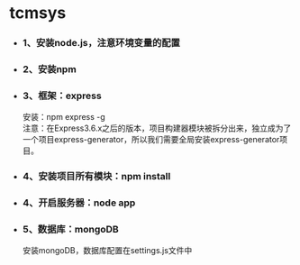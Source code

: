 <h1>tcmsys</h1>
<ul>
<li><h3>1、安装node.js，注意环境变量的配置</h3></li>
<li><h3>2、安装npm</h3></li>
<li><h3>3、框架：express</h3>
安装：npm express -g<br/ >
注意：在Express3.6.x之后的版本，项目构建器模块被拆分出来，独立成为了一个项目express-generator，所以我们需要全局安装express-generator项目。</li>
<li><h3>4、安装项目所有模块：npm install</h3></li>
<li><h3>4、开启服务器：node app</h3></li>
<li><h3>5、数据库：mongoDB</h3>
安装mongoDB，数据库配置在settings.js文件中</li>
</ul>
